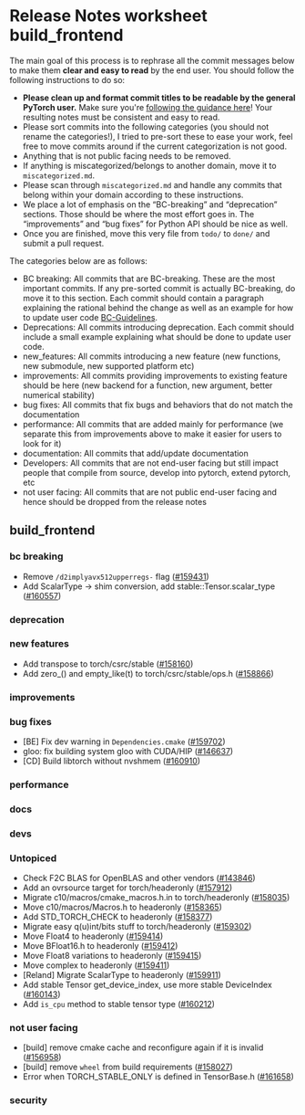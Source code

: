 
# Release Notes worksheet build_frontend

The main goal of this process is to rephrase all the commit messages below to make them **clear and easy to read** by the end user. You should follow the following instructions to do so:

* **Please clean up and format commit titles to be readable by the general PyTorch user.** Make sure you're [following the guidance here](https://docs.google.com/document/d/14OmgGBr1w6gl1VO47GGGdwrIaUNr92DFhQbY_NEk8mQ/edit)! Your resulting notes must be consistent and easy to read.
* Please sort commits into the following categories (you should not rename the categories!), I tried to pre-sort these to ease your work, feel free to move commits around if the current categorization is not good.
* Anything that is not public facing needs to be removed.
* If anything is miscategorized/belongs to another domain, move it to `miscategorized.md`.
* Please scan through `miscategorized.md` and handle any commits that belong within your domain according to these instructions.
* We place a lot of emphasis on the “BC-breaking” and “deprecation” sections. Those should be where the most effort goes in. The “improvements” and “bug fixes” for Python API should be nice as well.
* Once you are finished, move this very file from `todo/` to `done/` and submit a pull request.

The categories below are as follows:

* BC breaking: All commits that are BC-breaking. These are the most important commits. If any pre-sorted commit is actually BC-breaking, do move it to this section. Each commit should contain a paragraph explaining the rational behind the change as well as an example for how to update user code [BC-Guidelines](https://docs.google.com/document/d/14OmgGBr1w6gl1VO47GGGdwrIaUNr92DFhQbY_NEk8mQ/edit#heading=h.a9htwgvvec1m).
* Deprecations: All commits introducing deprecation. Each commit should include a small example explaining what should be done to update user code.
* new_features: All commits introducing a new feature (new functions, new submodule, new supported platform etc)
* improvements: All commits providing improvements to existing feature should be here (new backend for a function, new argument, better numerical stability)
* bug fixes: All commits that fix bugs and behaviors that do not match the documentation
* performance: All commits that are added mainly for performance (we separate this from improvements above to make it easier for users to look for it)
* documentation: All commits that add/update documentation
* Developers: All commits that are not end-user facing but still impact people that compile from source, develop into pytorch, extend pytorch, etc
* not user facing: All commits that are not public end-user facing and hence should be dropped from the release notes

## build_frontend
### bc breaking
- Remove `/d2implyavx512upperregs-` flag ([#159431](https://github.com/pytorch/pytorch/pull/159431))
- Add ScalarType -> shim conversion, add stable::Tensor.scalar_type ([#160557](https://github.com/pytorch/pytorch/pull/160557))
### deprecation
### new features
- Add transpose to torch/csrc/stable ([#158160](https://github.com/pytorch/pytorch/pull/158160))
- Add zero_() and empty_like(t) to torch/csrc/stable/ops.h ([#158866](https://github.com/pytorch/pytorch/pull/158866))
### improvements
### bug fixes
- [BE] Fix dev warning in `Dependencies.cmake` ([#159702](https://github.com/pytorch/pytorch/pull/159702))
- gloo: fix building system gloo with CUDA/HIP ([#146637](https://github.com/pytorch/pytorch/pull/146637))
- [CD] Build libtorch without nvshmem ([#160910](https://github.com/pytorch/pytorch/pull/160910))
### performance
### docs
### devs
### Untopiced
- Check F2C BLAS for OpenBLAS and other vendors ([#143846](https://github.com/pytorch/pytorch/pull/143846))
- Add an ovrsource target for torch/headeronly ([#157912](https://github.com/pytorch/pytorch/pull/157912))
- Migrate c10/macros/cmake_macros.h.in to torch/headeronly ([#158035](https://github.com/pytorch/pytorch/pull/158035))
- Move c10/macros/Macros.h to headeronly ([#158365](https://github.com/pytorch/pytorch/pull/158365))
- Add STD_TORCH_CHECK to headeronly ([#158377](https://github.com/pytorch/pytorch/pull/158377))
- Migrate easy q(u)int/bits stuff to torch/headeronly ([#159302](https://github.com/pytorch/pytorch/pull/159302))
- Move Float4 to headeronly ([#159414](https://github.com/pytorch/pytorch/pull/159414))
- Move BFloat16.h to headeronly ([#159412](https://github.com/pytorch/pytorch/pull/159412))
- Move Float8 variations to headeronly ([#159415](https://github.com/pytorch/pytorch/pull/159415))
- Move complex to headeronly ([#159411](https://github.com/pytorch/pytorch/pull/159411))
- [Reland] Migrate ScalarType to headeronly ([#159911](https://github.com/pytorch/pytorch/pull/159911))
- Add stable Tensor get_device_index, use more stable DeviceIndex ([#160143](https://github.com/pytorch/pytorch/pull/160143))
- Add `is_cpu` method to stable tensor type ([#160212](https://github.com/pytorch/pytorch/pull/160212))
### not user facing
- [build] remove cmake cache and reconfigure again if it is invalid ([#156958](https://github.com/pytorch/pytorch/pull/156958))
- [build] remove `wheel` from build requirements ([#158027](https://github.com/pytorch/pytorch/pull/158027))
- Error when TORCH_STABLE_ONLY is defined in TensorBase.h ([#161658](https://github.com/pytorch/pytorch/pull/161658))
### security
